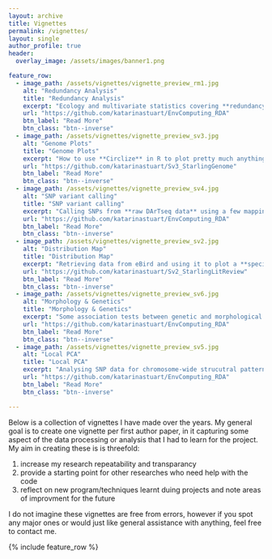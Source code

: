 ```yaml
---
layout: archive
title: Vignettes
permalink: /vignettes/
layout: single
author_profile: true
header:
  overlay_image: /assets/images/banner1.png

feature_row:
  - image_path: /assets/vignettes/vignette_preview_rm1.jpg
    alt: "Redundancy Analysis"
    title: "Redundancy Analysis"
    excerpt: "Ecology and multivariate statistics covering **redundancy analysis** of cane toad phenotype data."
    url: "https://github.com/katarinastuart/EnvComputing_RDA"
    btn_label: "Read More"
    btn_class: "btn--inverse"
  - image_path: /assets/vignettes/vignette_preview_sv3.jpg
    alt: "Genome Plots"
    title: "Genome Plots"
    excerpt: "How to use **Circlize** in R to plot pretty much anything around your genome."
    url: "https://github.com/katarinastuart/Sv3_StarlingGenome"
    btn_label: "Read More"
    btn_class: "btn--inverse"
  - image_path: /assets/vignettes/vignette_preview_sv4.jpg
    alt: "SNP variant calling"
    title: "SNP variant calling"
    excerpt: "Calling SNPs from **raw DArTseq data** using a few mapping and variant calling softwares."
    url: "https://github.com/katarinastuart/EnvComputing_RDA"
    btn_label: "Read More"
    btn_class: "btn--inverse"
  - image_path: /assets/vignettes/vignette_preview_sv2.jpg
    alt: "Distribution Map"
    title: "Distribution Map"
    excerpt: "Retrieving data from eBird and using it to plot a **species distribution map**."
    url: "https://github.com/katarinastuart/Sv2_StarlingLitReview"
    btn_label: "Read More"
    btn_class: "btn--inverse"
  - image_path: /assets/vignettes/vignette_preview_sv6.jpg
    alt: "Morphology & Genetics"
    title: "Morphology & Genetics"
    excerpt: "Some association tests between genetic and morphological data."
    url: "https://github.com/katarinastuart/EnvComputing_RDA"
    btn_label: "Read More"
    btn_class: "btn--inverse"
  - image_path: /assets/vignettes/vignette_preview_sv5.jpg
    alt: "Local PCA"
    title: "Local PCA"
    excerpt: "Analysing SNP data for chromosome-wide strucutral patterns using **local PCA**."
    url: "https://github.com/katarinastuart/EnvComputing_RDA"
    btn_label: "Read More"
    btn_class: "btn--inverse"

---
```



Below is a collection of vignettes I have made over the years. My general goal is to create one vignette per first author paper, in it capturing some aspect of the data processing or analysis that I had to learn for the project. My aim in creating these is is threefold:<br>
1. increase my research repeatability and transparancy
2. provide a starting point for other researches who need help with the code
3. reflect on new program/techniques learnt duing projects and note areas of improvment for the future

I do not imagine these vignettes are free from errors, however if you spot any major ones or would just like general assistance with anything, feel free to contact me. 

{% include feature_row %}
